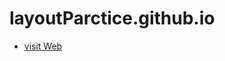 # layoutParctice.github.io
- [visit Web](https://jim255060.github.io/layoutParctice.github.io/product/main.html)

